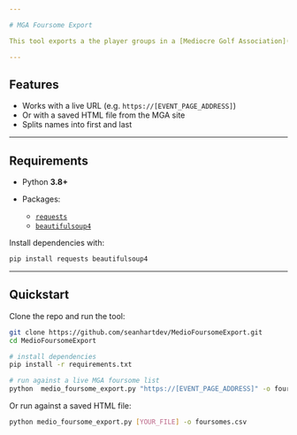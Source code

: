 ```yaml
---

# MGA Foursome Export

This tool exports a the player groups in a [Mediocre Golf Association](https://mgatour.com) event to a CSV file.

---
```


## Features

* Works with a live URL (e.g. `https://[EVENT_PAGE_ADDRESS]`)
* Or with a saved HTML file from the MGA site
* Splits names into first and last

---

## Requirements

* Python **3.8+**
* Packages:

  * [`requests`](https://pypi.org/project/requests/)
  * [`beautifulsoup4`](https://pypi.org/project/beautifulsoup4/)

Install dependencies with:

```bash
pip install requests beautifulsoup4
```

---

## Quickstart

Clone the repo and run the tool:

```bash
git clone https://github.com/seanhartdev/MedioFoursomeExport.git
cd MedioFoursomeExport

# install dependencies
pip install -r requirements.txt

# run against a live MGA foursome list
python  medio_foursome_export.py "https://[EVENT_PAGE_ADDRESS]" -o foursomes.csv
```

Or run against a saved HTML file:

```bash
python medio_foursome_export.py [YOUR_FILE] -o foursomes.csv
```



